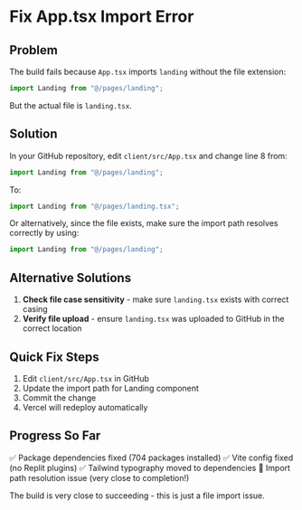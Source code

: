 # Fix App.tsx Import Error

## Problem
The build fails because `App.tsx` imports `landing` without the file extension:
```typescript
import Landing from "@/pages/landing";
```

But the actual file is `landing.tsx`.

## Solution
In your GitHub repository, edit `client/src/App.tsx` and change line 8 from:

```typescript
import Landing from "@/pages/landing";
```

To:

```typescript
import Landing from "@/pages/landing.tsx";
```

Or alternatively, since the file exists, make sure the import path resolves correctly by using:

```typescript
import Landing from "@/pages/landing";
```

## Alternative Solutions
1. **Check file case sensitivity** - make sure `landing.tsx` exists with correct casing
2. **Verify file upload** - ensure `landing.tsx` was uploaded to GitHub in the correct location

## Quick Fix Steps
1. Edit `client/src/App.tsx` in GitHub
2. Update the import path for Landing component
3. Commit the change
4. Vercel will redeploy automatically

## Progress So Far
✅ Package dependencies fixed (704 packages installed)
✅ Vite config fixed (no Replit plugins)
✅ Tailwind typography moved to dependencies
🔄 Import path resolution issue (very close to completion!)

The build is very close to succeeding - this is just a file import issue.